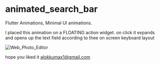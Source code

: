 # animated_search_bar

Flutter Animations,
Minimal UI animations.

I placed this animation on a FLOATING action widget.
on click it expands and opens up the text field according to thee on screen keyboard layout


![Web_Photo_Editor](https://user-images.githubusercontent.com/59159355/97486223-265c7080-1981-11eb-95c1-1293f2da964e.jpg)

hope you liked it alokkumax1@gmail.com
